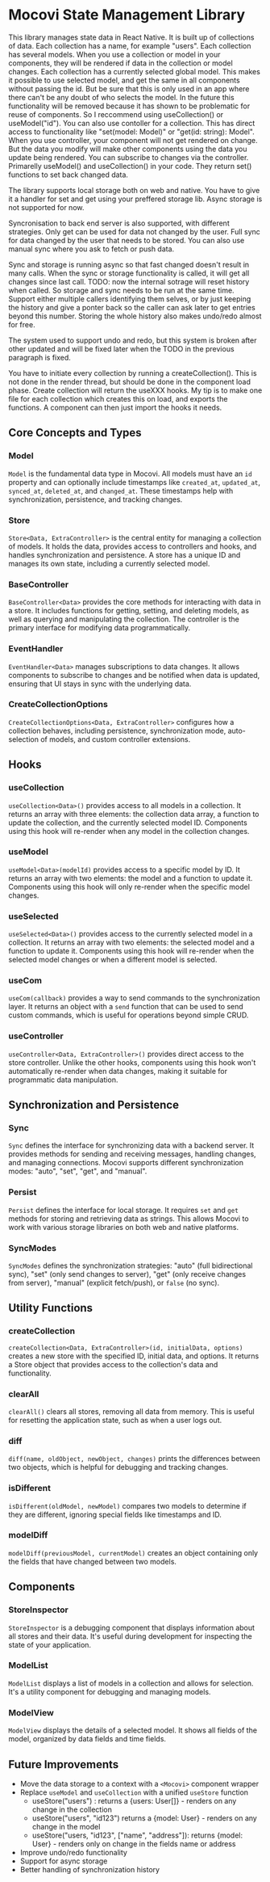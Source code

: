 # Mocovi State Management Library

This library manages state data in React Native. It is built up of collections of data. Each collection has a name, for example "users". Each collection has several models. When you use a collection or model in your components, they will be rendered if data in the collection or model changes. Each collection has a currently selected global model. This makes it possible to use selected model, and get the same in all components without passing the id. But be sure that this is only used in an app where there can't be any doubt of who selects the model. In the future this functionality will be removed because it has shown to be problematic for reuse of components. So I reccommend using useCollection() or useModel("id"). You can also use contoller for a collection. This has direct access to functionality like "set(model: Model)" or "get(id: string): Model". When you use controller, your component will not get rendered on change. But the data you modify will make other components using the data you update being rendered. You can subscribe to changes via the controller. Primarelly useModel() and useCollection() in your code. They return set() functions to set back changed data.

The library supports local storage both on web and native. You have to give it a handler for set and get using your preffered storage lib. Async storage is not supported for now.

Syncronisation to back end server is also supported, with different strategies. Only get can be used for data not changed by the user. Full sync for data changed by the user that needs to be stored. You can also use manual sync where you ask to fetch or push data.

Sync and storage is running async so that fast changed doesn't result in many calls. When the sync or storage functionality is called, it will get all changes since last call. TODO: now the internal sotrage will reset history when called. So storage and sync needs to be run at the same time. Support either multiple callers identifying them selves, or by just keeping the history and give a ponter back so the caller can ask later to get entries beyond this number. Storing the whole history also makes undo/redo almost for free.

The system used to support undo and redo, but this system is broken after other updated and will be fixed later when the TODO in the previous paragraph is fixed.

You have to initiate every collection by running a createCollection(). This is not done in the render thread, but should be done in the component load phase. Create collection will return the useXXX hooks. My tip is to make one file for each collection which creates this on load, and exports the functions. A component can then just import the hooks it needs.

## Core Concepts and Types

### Model
`Model` is the fundamental data type in Mocovi. All models must have an `id` property and can optionally include timestamps like `created_at`, `updated_at`, `synced_at`, `deleted_at`, and `changed_at`. These timestamps help with synchronization, persistence, and tracking changes.

### Store
`Store<Data, ExtraController>` is the central entity for managing a collection of models. It holds the data, provides access to controllers and hooks, and handles synchronization and persistence. A store has a unique ID and manages its own state, including a currently selected model.

### BaseController
`BaseController<Data>` provides the core methods for interacting with data in a store. It includes functions for getting, setting, and deleting models, as well as querying and manipulating the collection. The controller is the primary interface for modifying data programmatically.

### EventHandler
`EventHandler<Data>` manages subscriptions to data changes. It allows components to subscribe to changes and be notified when data is updated, ensuring that UI stays in sync with the underlying data.

### CreateCollectionOptions
`CreateCollectionOptions<Data, ExtraController>` configures how a collection behaves, including persistence, synchronization mode, auto-selection of models, and custom controller extensions.

## Hooks

### useCollection
`useCollection<Data>()` provides access to all models in a collection. It returns an array with three elements: the collection data array, a function to update the collection, and the currently selected model ID. Components using this hook will re-render when any model in the collection changes.

### useModel
`useModel<Data>(modelId)` provides access to a specific model by ID. It returns an array with two elements: the model and a function to update it. Components using this hook will only re-render when the specific model changes.

### useSelected
`useSelected<Data>()` provides access to the currently selected model in a collection. It returns an array with two elements: the selected model and a function to update it. Components using this hook will re-render when the selected model changes or when a different model is selected.

### useCom
`useCom(callback)` provides a way to send commands to the synchronization layer. It returns an object with a `send` function that can be used to send custom commands, which is useful for operations beyond simple CRUD.

### useController
`useController<Data, ExtraController>()` provides direct access to the store controller. Unlike the other hooks, components using this hook won't automatically re-render when data changes, making it suitable for programmatic data manipulation.

## Synchronization and Persistence

### Sync
`Sync` defines the interface for synchronizing data with a backend server. It provides methods for sending and receiving messages, handling changes, and managing connections. Mocovi supports different synchronization modes: "auto", "set", "get", and "manual".

### Persist
`Persist` defines the interface for local storage. It requires `set` and `get` methods for storing and retrieving data as strings. This allows Mocovi to work with various storage libraries on both web and native platforms.

### SyncModes
`SyncModes` defines the synchronization strategies: "auto" (full bidirectional sync), "set" (only send changes to server), "get" (only receive changes from server), "manual" (explicit fetch/push), or `false` (no sync).

## Utility Functions

### createCollection
`createCollection<Data, ExtraController>(id, initialData, options)` creates a new store with the specified ID, initial data, and options. It returns a Store object that provides access to the collection's data and functionality.

### clearAll
`clearAll()` clears all stores, removing all data from memory. This is useful for resetting the application state, such as when a user logs out.

### diff
`diff(name, oldObject, newObject, changes)` prints the differences between two objects, which is helpful for debugging and tracking changes.

### isDifferent
`isDifferent(oldModel, newModel)` compares two models to determine if they are different, ignoring special fields like timestamps and ID.

### modelDiff
`modelDiff(previousModel, currentModel)` creates an object containing only the fields that have changed between two models.

## Components

### StoreInspector
`StoreInspector` is a debugging component that displays information about all stores and their data. It's useful during development for inspecting the state of your application.

### ModelList
`ModelList` displays a list of models in a collection and allows for selection. It's a utility component for debugging and managing models.

### ModelView
`ModelView` displays the details of a selected model. It shows all fields of the model, organized by data fields and time fields.

## Future Improvements

- Move the data storage to a context with a `<Mocovi>` component wrapper
- Replace `useModel` and `useCollection` with a unified `useStore` function
  - useStore<User>("users") : returns a {users: User[]} - renders on any change in the collection
  - useStore<User>("users", "id123") returns a {model: User} - renders on any change in the model
  - useStore<User>("users, "id123", ["name", "address"]): returns {model: User} - renders only on change in the fields name or address
- Improve undo/redo functionality
- Support for async storage
- Better handling of synchronization history

